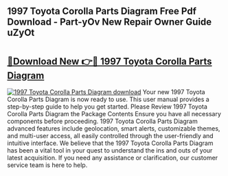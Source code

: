 ## 1997 Toyota Corolla Parts Diagram Free Pdf Download - Part-yOv New Repair Owner Guide uZyOt

# <h2><a href="http://dfn7n5y.blite.top/?on=1997+Toyota+Corolla+Parts+Diagram">🔗Download New 👉🔴 1997 Toyota Corolla Parts Diagram</a></h2>

[![1997 Toyota Corolla Parts Diagram download](https://i.imgur.com/lujVjoI.png)](http://dfn7n5y.blite.top/?on=1997+Toyota+Corolla+Parts+Diagram)
Your new 1997 Toyota Corolla Parts Diagram is now ready to use. This user manual provides a step-by-step guide to help you get started. Please Review 1997 Toyota Corolla Parts Diagram the Package Contents Ensure you have all necessary components before proceeding. 1997 Toyota Corolla Parts Diagram advanced features include geolocation, smart alerts, customizable themes, and multi-user access, all easily controlled through the user-friendly and intuitive interface. We believe that the 1997 Toyota Corolla Parts Diagram has been a vital tool in your quest to understand the ins and outs of your latest acquisition. If you need any assistance or clarification, our customer service team is here to help.
